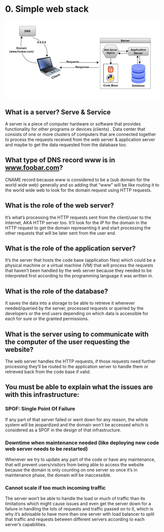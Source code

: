 # 0. Simple web stack

![0-simple_web_stack](0-simple_web_stack.jpg)

## What is a server? Serve & Service
A server is a piece of computer hardware or software that provides functionality for other programs or devices (clients) . Data center that consists of one or more clusters of computers that are connected together to process the requests received from the web server & application server and maybe to get the data requested from the database too.

## What type of DNS record www is in www.foobar.com?
CNAME record because www is considered to be a (sub domain for the world wide web) generally and so adding that “www” will be like routing it to the world wide web to look for the domain request using HTTP requests.

## What is the role of the web server?
It’s what’s processing the HTTP requests sent from the client/user to the Internet, AKA HTTP server too. It’ll look for the IP for the domain in the HTTP request to get the domain representing it and start processing the other requests that will be later sent from the user end.

## What is the role of the application server?
It’s the server that hosts the code base (application files) which could be a physical machine or a virtual machine (VM) that will process the requests that haven’t been handled by the web server because they needed to be interpreted first according to the programming language it was written in.

## What is the role of the database?
It saves the data into a storage to be able to retrieve it whenever needed/queried by the server, processed requests or queried by the developers or the end users depending on which data is accessible for each for sure or the granted permissions.

## What is the server using to communicate with the computer of the user requesting the website?
The web server handles the HTTP requests, if those requests need further processing they’ll be routed to the application server to handle them or retrieved back from the code base if valid.

## You must be able to explain what the issues are with this infrastructure:

### SPOF: Single Point Of Failure
If any part of that server failed or went down for any reason, the whole system will be jeopardized and the domain won’t be accessed which is considered as a SPOF in the design of that infrastructure.

### Downtime when maintenance needed (like deploying new code web server needs to be restarted)
Whenever we try to update any part of the code or have any maintenance, that will prevent users/visitors from being able to access the website because the domain is only counting on one server so once it’s in maintenance phase, the domain will be inaccessible.

### Cannot scale if too much incoming traffic
The server won’t be able to handle the load or much of traffic than its limitations which might cause issues and even get the server down for a failure in handling the lots of requests and traffic passed on to it, which is why it’s advisable to have more than one server with load balancer to split that traffic and requests between different servers according to each server’s capabilities.
